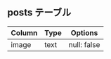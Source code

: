 ## posts テーブル

| Column     | Type       | Options     |
| ---------- | ---------- | ----------- |
| image      | text       | null: false |
